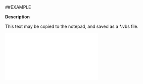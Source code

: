 

##EXAMPLE

**Description**

This text may be copied to the notepad, and saved as a *.vbs file.

![](../../Examples/vbs/ClientScript.OnCurrentSaleBeforeSave.vbs.txt)





